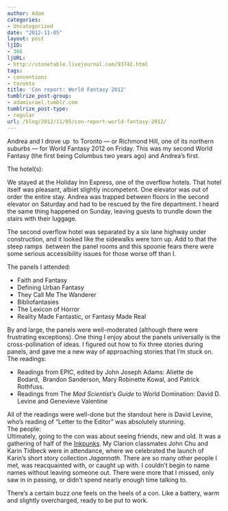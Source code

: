 ```yaml
---
author: Adam
categories:
- Uncategorized
date: "2012-11-05"
layout: post
ljID:
- 366
ljURL:
- http://stonetable.livejournal.com/93742.html
tags:
- conventions
- toronto
title: 'Con report: World Fantasy 2012'
tumblrize_post-group:
- adamisrael.tumblr.com
tumblrize_post-type:
- regular
url: /blog/2012/11/05/con-report-world-fantasy-2012/
---
```

Andrea and I drove up  to Toronto &#8212; or Richmond Hill, one of its northern suburbs &#8212; for World Fantasy 2012 on Friday. This was my second World Fantasy (the first being Columbus two years ago) and Andrea&#8217;s first.

The hotel(s):

We stayed at the Holiday Inn Express, one of the overflow hotels. That hotel itself was pleasant, albiet slightly incompetent. One elevator was out of order the entire stay. Andrea was trapped between floors in the second elevator on Saturday and had to be rescued by the fire department. I heard the same thing happened on Sunday, leaving guests to trundle down the stairs with their luggage.

The second overflow hotel was separated by a six lane highway under construction, and it looked like the sidewalks were torn up. Add to that the steep ramps  between the panel rooms and this spoonie fears there were some serious accessibility issues for those worse off than I.

The panels I attended:

  * Faith and Fantasy
  * Defining Urban Fantasy
  * They Call Me The Wanderer
  * Bibliofantasies
  * The Lexicon of Horror
  * Reality Made Fantastic, or Fantasy Made Real

<div>
  By and large, the panels were well-moderated (although there were frustrating exceptions). One thing I enjoy about the panels universally is the cross-pollination of ideas. I figured out how to fix three stories during panels, and gave me a new way of approaching stories that I&#8217;m stuck on.
</div>

<div>
</div>

<div>
  The readings:
</div>

  * Readings from EPIC, edited by John Joseph Adams: Aliette de Bodard,  Brandon Sanderson, Mary Robinette Kowal, and Patrick Rothfuss.
  * Readings from The _Mad Scientist&#8217;s Guide_ to World Domination: David D. Levine and Genevieve Valentine

<div>
  All of the readings were well-done but the standout here is David Levine, who&#8217;s reading of &#8220;Letter to the Editor&#8221; was absolutely stunning.
</div>

<div>
</div>

<div>
  The people:
</div>

<div>
</div>

<div>
  Ultimately, going to the con was about seeing friends, new and old. It was a gathering of half of the <a href="http://www.inkpunks.com/">Inkpunks</a>. My Clarion classmates John Chu and Karin Tidbeck were in attendance, where we celebrated the launch of Karin&#8217;s short story collection <em>Jagannath</em>. There are so many other people I met, was reacquainted with, or caught up with. I couldn&#8217;t begin to name names without leaving someone out. There were more that I missed, only saw in in passing, or didn&#8217;t spend nearly enough time talking to.
</div>

There&#8217;s a certain buzz one feels on the heels of a con. Like a battery, warm and slightly overcharged, ready to be put to work.
